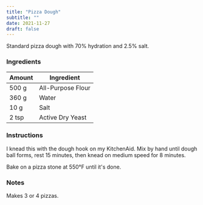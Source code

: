 ```yaml
---
title: "Pizza Dough"
subtitle: ""
date: 2021-11-27
draft: false
---
```


Standard pizza dough with 70% hydration and 2.5% salt.

### Ingredients

| Amount | Ingredient        |
| ------ | ----------------- |
| 500 g  | All-Purpose Flour |
| 360 g  | Water             |
| 10 g   | Salt              |
| 2 tsp  | Active Dry Yeast  |

### Instructions

I knead this with the dough hook on my KitchenAid. Mix by hand until dough ball forms, rest 15 minutes, then knead on medium speed for 8 minutes.

Bake on a pizza stone at 550°F until it's done.

### Notes

Makes 3 or 4 pizzas.
